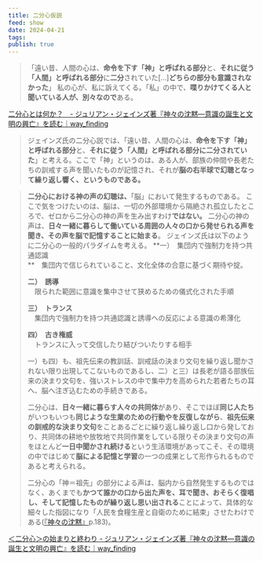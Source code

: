 ```yaml
---
title: 二分心仮説
feed: show
date: 2024-04-21
tags: 
publish: true
---
```

> 「遠い昔、人間の心は、**命令を下す「神」と呼ばれる部分**と、**それに従う「人間」と呼ばれる部分**に**二分**されていた[…]**どちらの部分も意識されなかった**」
> 私の心が、私に訴えてくる。「私」の中で、**喋りかけてくる人と聞いている人が、別々なので**ある。

[二分心とは何か？　- ジュリアン・ジェインズ著『神々の沈黙―意識の誕生と文明の興亡』を読む｜way\_finding](https://note.com/way_finding/n/ncadc3bc3f623)

> ジェインズ氏の二分心説では、「遠い昔、人間の心は、**命令を下す「神」と呼ばれる部分**と、**それに従う「人間」と呼ばれる部分に二分されていた**」と考える。ここで「神」というのは、ある人が、部族の仲間や長老たちの訓戒する声を聞いたものが記憶され、それが**脳の右半球で幻聴となって繰り返し響く、というものである。**

> **二分心における神の声の幻聴は、**「脳」において発生するものである。
 ここで気をつけたいのは、脳は、一切の外部環境から隔絶され孤立したところで、ゼロから二分心の神の声を生み出すわけ**ではない。**
 二分心の神の声は、**日々一緒に暮らして働いている周囲の人々の口から発せられる声を聞き、その声を脳で記憶することに始まる**。
 ジェインズ氏は以下のように二分心の一般的パラダイムを考える。
> **一）　集団内で強制力を持つ共通認識  
> **　集団内で信じられていること、文化全体の合意に基づく期待や掟。  
>   
> **二）　誘導**  
> 　限られた範囲に意識を集中させて狭めるための儀式化された手順  
>   
> **三）　トランス**  
> 　集団内で強制力を持つ共通認識と誘導への反応による意識の希薄化  
>   
> **四）　古き権威**  
> 　トランスに入って交信したり結びついたりする相手  
> 
 > 一）も四）も、祖先伝来の教訓話、訓戒話の決まり文句を繰り返し聞かされない限り出現してこないものであるし、二）と三）は長老が語る部族伝来の決まり文句を、強いストレスの中で集中力を高められた若者たちの耳へ、脳へ注ぎ込むための手続きである。
>
> 二分心は、**日々一緒に暮らす人々の共同体**があり、そこでほぼ**同じ人たち**がいつもいつも**同じような生業のための行動やを反復しながら**、**祖先伝来の訓戒的な決まり文句**をことあるごとに繰り返し繰り返し口から発しており、共同体の耕地や放牧地で共同作業をしている限りその決まり文句の声をほとんど**一日中聞かされ続ける**という生活環境があってこそ、その環境の中ではじめて**脳による記憶と学習**の一つの成果として形作られるものであると考えられる。
>
> 二分心の「神＝祖先」の部分による声は、脳内から自然発生するものではなく、あくまでも**かつて誰かの口から出た声を、耳で聞き、おそらく復唱し、そして記憶したものが繰り返し思い出される**ことによって、具体的な細々した指図になり「人民を食糧生産と自衛のために結束」させたわけである([『神々の沈黙』](https://amzn.to/3D5Tq2H)p.183)。

[＜二分心＞の始まりと終わり - ジュリアン・ジェインズ著『神々の沈黙―意識の誕生と文明の興亡』を読む｜way\_finding](https://note.com/way_finding/n/n2728a9822708)

